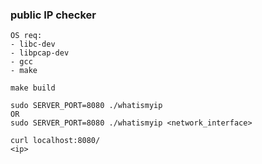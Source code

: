 ### public IP checker

```
OS req:
- libc-dev 
- libpcap-dev
- gcc
- make
```

```
make build

sudo SERVER_PORT=8080 ./whatismyip
OR
sudo SERVER_PORT=8080 ./whatismyip <network_interface>

curl localhost:8080/
<ip>
```